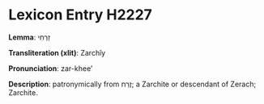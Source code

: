 # Lexicon Entry H2227

**Lemma**: זַרְחִי

**Transliteration (xlit)**: Zarchîy

**Pronunciation**: zar-khee'

**Description**:
patronymically from זֶרַח; a Zarchite or descendant of Zerach; Zarchite.
